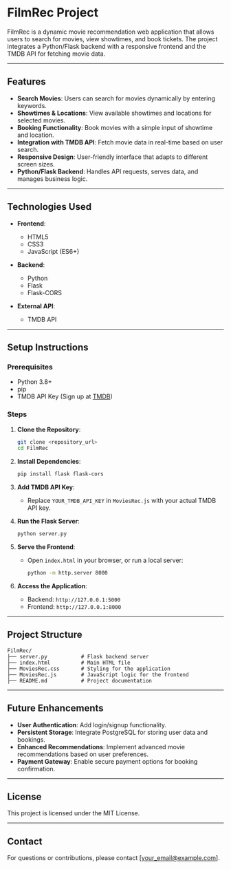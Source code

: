 # FilmRec Project

FilmRec is a dynamic movie recommendation web application that allows users to search for movies, view showtimes, and book tickets. The project integrates a Python/Flask backend with a responsive frontend and the TMDB API for fetching movie data.

---

## Features

- **Search Movies**: Users can search for movies dynamically by entering keywords.
- **Showtimes & Locations**: View available showtimes and locations for selected movies.
- **Booking Functionality**: Book movies with a simple input of showtime and location.
- **Integration with TMDB API**: Fetch movie data in real-time based on user search.
- **Responsive Design**: User-friendly interface that adapts to different screen sizes.
- **Python/Flask Backend**: Handles API requests, serves data, and manages business logic.

---

## Technologies Used

- **Frontend**:
  - HTML5
  - CSS3
  - JavaScript (ES6+)

- **Backend**:
  - Python
  - Flask
  - Flask-CORS

- **External API**:
  - TMDB API

---

## Setup Instructions

### Prerequisites

- Python 3.8+
- pip
- TMDB API Key (Sign up at [TMDB](https://www.themoviedb.org/))

### Steps

1. **Clone the Repository**:
   ```bash
   git clone <repository_url>
   cd FilmRec
   ```

2. **Install Dependencies**:
   ```bash
   pip install flask flask-cors
   ```

3. **Add TMDB API Key**:
   - Replace `YOUR_TMDB_API_KEY` in `MoviesRec.js` with your actual TMDB API key.

4. **Run the Flask Server**:
   ```bash
   python server.py
   ```

5. **Serve the Frontend**:
   - Open `index.html` in your browser, or run a local server:
     ```bash
     python -m http.server 8000
     ```

6. **Access the Application**:
   - Backend: `http://127.0.0.1:5000`
   - Frontend: `http://127.0.0.1:8000`

---

## Project Structure

```
FilmRec/
├── server.py           # Flask backend server
├── index.html          # Main HTML file
├── MoviesRec.css       # Styling for the application
├── MoviesRec.js        # JavaScript logic for the frontend
├── README.md           # Project documentation
```

---

## Future Enhancements

- **User Authentication**: Add login/signup functionality.
- **Persistent Storage**: Integrate PostgreSQL for storing user data and bookings.
- **Enhanced Recommendations**: Implement advanced movie recommendations based on user preferences.
- **Payment Gateway**: Enable secure payment options for booking confirmation.

---

## License

This project is licensed under the MIT License.

---

## Contact

For questions or contributions, please contact [your_email@example.com].

